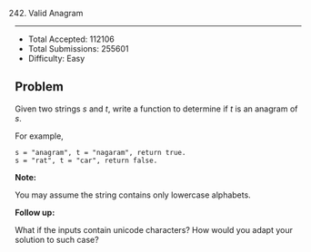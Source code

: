 242. Valid Anagram
---

- Total Accepted: 112106
- Total Submissions: 255601
- Difficulty: Easy


Problem
---
Given two strings _s_ and _t_, write a function to determine if _t_ is an anagram of _s_.

For example,

```
s = "anagram", t = "nagaram", return true.
s = "rat", t = "car", return false.
```

**Note:**

You may assume the string contains only lowercase alphabets.

**Follow up:**

What if the inputs contain unicode characters? How would you adapt your solution to such case?